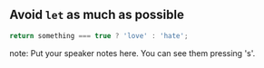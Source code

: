 ##  Avoid `let` as much as possible

```javascript
return something === true ? 'love' : 'hate';
```

note:
    Put your speaker notes here.
    You can see them pressing 's'.
